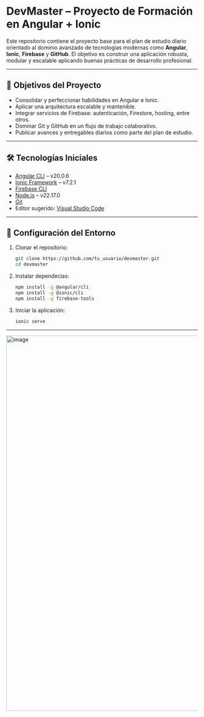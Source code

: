 # DevMaster – Proyecto de Formación en Angular + Ionic

Este repositorio contiene el proyecto base para el plan de estudio diario orientado al dominio avanzado de tecnologías modernas como **Angular**, **Ionic**, **Firebase** y **GitHub**. El objetivo es construir una aplicación robusta, modular y escalable aplicando buenas prácticas de desarrollo profesional.

---

## 📌 Objetivos del Proyecto

- Consolidar y perfeccionar habilidades en Angular e Ionic.
- Aplicar una arquitectura escalable y mantenible.
- Integrar servicios de Firebase: autenticación, Firestore, hosting, entre otros.
- Dominar Git y GitHub en un flujo de trabajo colaborativo.
- Publicar avances y entregables diarios como parte del plan de estudio.

---

## 🛠️ Tecnologías Iniciales

- [Angular CLI](https://angular.io/cli) – v20.0.6
- [Ionic Framework](https://ionicframework.com/) – v7.2.1
- [Firebase CLI](https://firebase.google.com/docs/cli)
- [Node.js](https://nodejs.org/) – v22.17.0
- [Git](https://git-scm.com/)
- Editor sugerido: [Visual Studio Code](https://code.visualstudio.com/)

---

## 🔧 Configuración del Entorno

1. Clonar el repositorio:
   ```bash
   git clone https://github.com/tu_usuario/devmaster.git
   cd devmaster
   
2. Instalar dependecias:
   ```bash
   npm install -g @angular/cli
   npm install -g @ionic/cli
   npm install -g firebase-tools
   
3. Iniciar la aplicación:
   ```bash
   ionic serve
   
---

<img width="1908" height="986" alt="image" src="https://github.com/user-attachments/assets/ee0c0ece-48e8-44a4-828f-e9d691b7b38b" />
